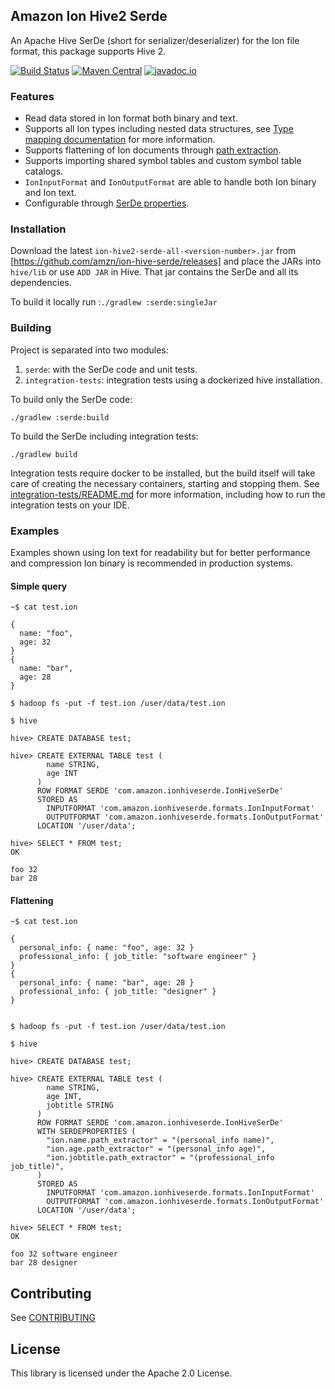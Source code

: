 ## Amazon Ion Hive2 Serde

An Apache Hive SerDe (short for serializer/deserializer) for the Ion file format, this package supports Hive 2.

[![Build Status](https://github.com/amzn/ion-hive-serde/actions/workflows/main.yml/badge.svg?branch=hive2)](https://github.com/amzn/ion-hive-serde/actions?query=branch%3Ahive2+)
[![Maven Central](https://maven-badges.herokuapp.com/maven-central/com.amazon.ion/ion-hive-serde/badge.svg)](https://maven-badges.herokuapp.com/maven-central/com.amazon.ion/ion-hive-serde)
[![javadoc.io](https://javadoc.io/badge2/com.amazon.ion/ion-hive-serde/javadoc.io.svg)](http://www.javadoc.io/doc/com.amazon.ion/ion-hive-serde)

### Features
* Read data stored in Ion format both binary and text.
* Supports all Ion types including nested data structures, see [Type mapping documentation](docs/type-mapping.md)
for more information.
* Supports flattening of Ion documents through [path extraction](https://github.com/amzn/ion-java-path-extraction).
* Supports importing shared symbol tables and custom symbol table catalogs.
* `IonInputFormat` and `IonOutputFormat` are able to handle both Ion binary and Ion text.
* Configurable through [SerDe properties](docs/serde-properties.md).

### Installation
Download the latest `ion-hive2-serde-all-<version-number>.jar` from [https://github.com/amzn/ion-hive-serde/releases]
and place the JARs into `hive/lib` or use `ADD JAR` in Hive. That jar contains the SerDe and all its dependencies.

To build it locally run :`./gradlew :serde:singleJar`

### Building
Project is separated into two modules:
1. `serde`: with the SerDe code and unit tests.
1. `integration-tests`: integration tests using a dockerized hive installation.

To build only the SerDe code:
```
./gradlew :serde:build
```

To build the SerDe including integration tests:
```
./gradlew build
```

Integration tests require docker to be installed, but the build itself will take care of creating the necessary
containers, starting and stopping them. See [integration-tests/README.md](integration-test/README.md) for more
information, including how to run the integration tests on your IDE.

### Examples
Examples shown using Ion text for readability but for better performance and compression Ion binary is recommended in
production systems.


#### Simple query
```
~$ cat test.ion

{
  name: "foo",
  age: 32
}
{
  name: "bar",
  age: 28
}

$ hadoop fs -put -f test.ion /user/data/test.ion

$ hive

hive> CREATE DATABASE test;

hive> CREATE EXTERNAL TABLE test (
        name STRING,
        age INT
      )
      ROW FORMAT SERDE 'com.amazon.ionhiveserde.IonHiveSerDe'
      STORED AS
        INPUTFORMAT 'com.amazon.ionhiveserde.formats.IonInputFormat'
        OUTPUTFORMAT 'com.amazon.ionhiveserde.formats.IonOutputFormat'
      LOCATION '/user/data';

hive> SELECT * FROM test;
OK

foo 32
bar 28
```

#### Flattening
```
~$ cat test.ion

{
  personal_info: { name: "foo", age: 32 }
  professional_info: { job_title: "software engineer" }
}
{
  personal_info: { name: "bar", age: 28 }
  professional_info: { job_title: "designer" }
}


$ hadoop fs -put -f test.ion /user/data/test.ion

$ hive

hive> CREATE DATABASE test;

hive> CREATE EXTERNAL TABLE test (
        name STRING,
        age INT,
        jobtitle STRING
      )
      ROW FORMAT SERDE 'com.amazon.ionhiveserde.IonHiveSerDe'
      WITH SERDEPROPERTIES (
        "ion.name.path_extractor" = "(personal_info name)",
        "ion.age.path_extractor" = "(personal_info age)",
        "ion.jobtitle.path_extractor" = "(professional_info job_title)",
      )
      STORED AS
        INPUTFORMAT 'com.amazon.ionhiveserde.formats.IonInputFormat'
        OUTPUTFORMAT 'com.amazon.ionhiveserde.formats.IonOutputFormat'
      LOCATION '/user/data';

hive> SELECT * FROM test;
OK

foo 32 software engineer
bar 28 designer
```

## Contributing
See [CONTRIBUTING](CONTRIBUTING.md)

## License

This library is licensed under the Apache 2.0 License.
